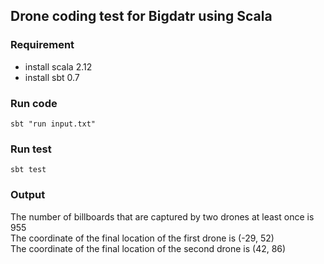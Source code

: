 ## Drone coding test for Bigdatr using Scala

### Requirement

- install scala 2.12
- install sbt 0.7

### Run code

`sbt "run input.txt"`

### Run test
`sbt test`

### Output   
   The number of billboards that are captured by two drones at least once is 955  
   The coordinate of the final location of the first drone is (-29, 52)  
   The coordinate of the final location of the second drone is (42, 86)